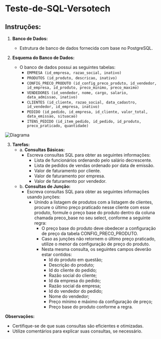 # Teste-de-SQL-Versotech

## Instruções:

1. **Banco de Dados:**
    - Estrutura de banco de dados fornecida com base no PostgreSQL.

2. **Esquema do Banco de Dados:**
    - O banco de dados possui as seguintes tabelas:
        - `EMPRESA (id_empresa, razao_social, inativo)`
        - `PRODUTOS (id_produto, descricao, inativo)`
        - `CONFIG_PRECO_PRODUTO (id_config_preco_produto, id_vendedor, id_empresa, id_produto, preco_minimo, preco_maximo)`
        - `VENDEDORES (id_vendedor, nome, cargo, salario, data_admissao, inativo)`
        - `CLIENTES (id_cliente, razao_social, data_cadastro, id_vendedor, id_empresa, inativo)`
        - `PEDIDO (id_pedido, id_empresa, id_cliente, valor_total, data_emissao, situacao)`
        - `ITENS_PEDIDO (id_item_pedido, id_pedido, id_produto, preco_praticado, quantidade)`
          
![Diagrama](https://github.com/kimcen/Teste-de-SQL-Versotech/assets/52336601/64b1e70c-9ac7-4b95-a1ae-1390eb2740d0)

3. **Tarefas:**
    - a. **Consultas Básicas:**
        - Escreva consultas SQL para obter as seguintes informações:
            - Lista de funcionários ordenando pelo salário decrescente.
            - Lista de pedidos de vendas ordenado por data de emissão.
            - Valor de faturamento por cliente.
            - Valor de faturamento por empresa.
            - Valor de faturamento por vendedor.
    - b. **Consultas de Junção:**
        - Escreva consultas SQL para obter as seguintes informações usando junções:
            - Unindo a listagem de produtos com a listagem de clientes, procure o último preço praticado nesse cliente com esse produto, formule o preço base do produto dentro da coluna chamada preco_base no seu select, conforme a seguinte regra:
                - O preço base do produto deve obedecer a configuração de preço da tabela CONFIG_PRECO_PRODUTO.
                - Caso as junções não retornem o último preço praticado, utilize o menor da configuração de preço do produto.
                - Nesta mesma consulta, os seguintes campos deverão estar contidos:
                    - Id do produto em questão;
                    - Descrição do produto;
                    - Id do cliente do pedido;
                    - Razão social do cliente;
                    - Id da empresa do pedido;
                    - Razão social da empresa;
                    - Id do vendedor do pedido;
                    - Nome do vendedor;
                    - Preço mínimo e máximo da configuração de preço;
                    - Preço base do produto conforme a regra.

**Observações:**
- Certifique-se de que suas consultas são eficientes e otimizadas.
- Utilize comentários para explicar suas consultas, se necessário.
